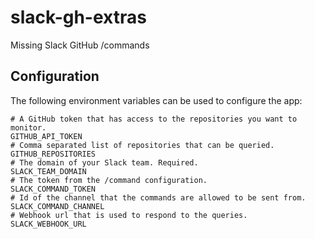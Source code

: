 # slack-gh-extras
Missing Slack GitHub /commands

## Configuration

The following environment variables can be used to configure the app:

```
# A GitHub token that has access to the repositories you want to monitor.
GITHUB_API_TOKEN
# Comma separated list of repositories that can be queried.
GITHUB_REPOSITORIES
# The domain of your Slack team. Required.
SLACK_TEAM_DOMAIN
# The token from the /command configuration.
SLACK_COMMAND_TOKEN
# Id of the channel that the commands are allowed to be sent from.
SLACK_COMMAND_CHANNEL
# Webhook url that is used to respond to the queries.
SLACK_WEBHOOK_URL
```
